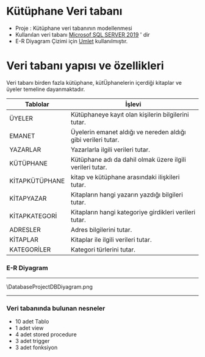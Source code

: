 # Kütüphane Veri tabanı

* Proje : Kütüphane veri tabanının modellenmesi
* Kullanılan veri tabanı [Microsof SQL SERVER 2019](https://www.microsoft.com/tr-tr/sql-server/sql-server-downloads) ' dir
* E-R Diyagram Çizimi için [Umlet](https://www.umlet.com/) kullanılmıştır.

# Veri tabanı yapısı ve özellikleri

 Veri tabanı birden fazla kütüphane, kütÜphanelerin içerdiği kitaplar ve üyeler temeline dayanmaktadır.


| Tablolar     | İşlevi        |
| -------------| ------------- |
|ÜYELER	|Kütüphaneye kayıt olan kişilerin bilgilerini tutar.
|EMANET|Üyelerin emanet aldığı ve nereden aldığı gibi verileri tutar.
|YAZARLAR	|Yazarlarla ilgili verileri tutar.
|KÜTÜPHANE|Kütüphane adı da dahil olmak üzere ilgili verileri tutar.
|KİTAPKÜTÜPHANE	|kitap ve kütüphane arasındaki ilişkileri tutar.
|KİTAPYAZAR	|Kitapların hangi yazarın yazdığı bilgileri tutar.
|KİTAPKATEGORİ	|Kitapların hangi kategoriye girdikleri verileri tutar.
|ADRESLER	|Adres bilgilerini tutar.
|KİTAPLAR|Kitaplar ile ilgili verileri tutar.
|KATEGORİLER	|Kategori türlerini tutar.


### E-R Diyagram

---
\DatabaseProjectDBDiyagram.png

---
### Veri tabanında bulunan nesneler

*	10 adet Tablo
*	1 adet view
*	4 adet stored procedure
*	3 adet trigger
*	3 adet fonksiyon
